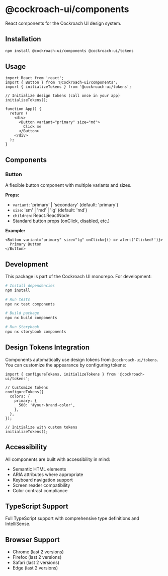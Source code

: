 # @cockroach-ui/components

React components for the Cockroach UI design system.

## Installation

```bash
npm install @cockroach-ui/components @cockroach-ui/tokens
```

## Usage

```tsx
import React from 'react';
import { Button } from '@cockroach-ui/components';
import { initializeTokens } from '@cockroach-ui/tokens';

// Initialize design tokens (call once in your app)
initializeTokens();

function App() {
  return (
    <div>
      <Button variant="primary" size="md">
        Click me
      </Button>
    </div>
  );
}
```

## Components

### Button

A flexible button component with multiple variants and sizes.

**Props:**

- `variant`: 'primary' | 'secondary' (default: 'primary')
- `size`: 'sm' | 'md' | 'lg' (default: 'md')
- `children`: React.ReactNode
- Standard button props (onClick, disabled, etc.)

**Example:**

```tsx
<Button variant="primary" size="lg" onClick={() => alert('Clicked!')}>
  Primary Button
</Button>
```

## Development

This package is part of the Cockroach UI monorepo. For development:

```bash
# Install dependencies
npm install

# Run tests
npx nx test components

# Build package
npx nx build components

# Run Storybook
npx nx storybook components
```

## Design Tokens Integration

Components automatically use design tokens from `@cockroach-ui/tokens`. You can customize the appearance by configuring tokens:

```tsx
import { configureTokens, initializeTokens } from '@cockroach-ui/tokens';

// Customize tokens
configureTokens({
  colors: {
    primary: {
      500: '#your-brand-color',
    },
  },
});

// Initialize with custom tokens
initializeTokens();
```

## Accessibility

All components are built with accessibility in mind:

- Semantic HTML elements
- ARIA attributes where appropriate
- Keyboard navigation support
- Screen reader compatibility
- Color contrast compliance

## TypeScript Support

Full TypeScript support with comprehensive type definitions and IntelliSense.

## Browser Support

- Chrome (last 2 versions)
- Firefox (last 2 versions)
- Safari (last 2 versions)
- Edge (last 2 versions)

